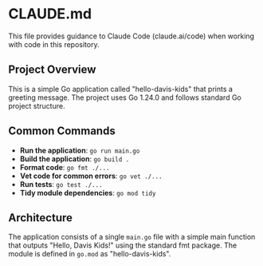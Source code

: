 # CLAUDE.md

This file provides guidance to Claude Code (claude.ai/code) when working with code in this repository.

## Project Overview

This is a simple Go application called "hello-davis-kids" that prints a greeting message. The project uses Go 1.24.0 and follows standard Go project structure.

## Common Commands

- **Run the application**: `go run main.go`
- **Build the application**: `go build .`
- **Format code**: `go fmt ./...`
- **Vet code for common errors**: `go vet ./...`
- **Run tests**: `go test ./...`
- **Tidy module dependencies**: `go mod tidy`

## Architecture

The application consists of a single `main.go` file with a simple main function that outputs "Hello, Davis Kids!" using the standard fmt package. The module is defined in `go.mod` as "hello-davis-kids".